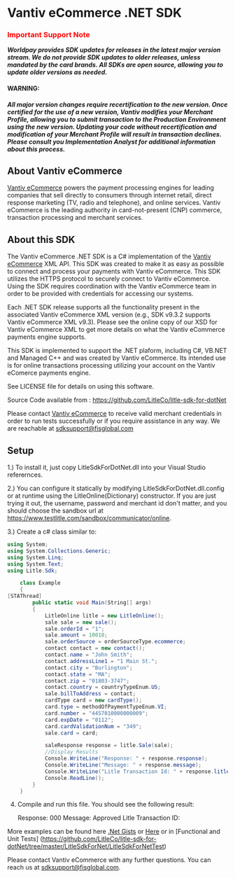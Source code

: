 Vantiv eCommerce .NET SDK
=====================
<span style="color:red">

### Important Support Note
</span>

***Worldpay provides SDK updates for releases in the latest major version stream. We do not provide SDK updates to older releases, unless mandated by the card brands. All SDKs are open source, allowing you to update older versions as needed.***

#### WARNING:
##### All major version changes require recertification to the new version. Once certified for the use of a new version, Vantiv modifies your Merchant Profile, allowing you to submit transaction to the Production Environment using the new version. Updating your code without recertification and modification of your Merchant Profile will result in transaction declines. Please consult you Implementation Analyst for additional information about this process.
About Vantiv eCommerce
------------
[Vantiv eCommerce](https://developer.vantiv.com/community/ecommerce) powers the payment processing engines for leading companies that sell directly to consumers through  internet retail, direct response marketing (TV, radio and telephone), and online services. Vantiv eCommerce is the leading authority in card-not-present (CNP) commerce, transaction processing and merchant services.


About this SDK
--------------
The Vantiv eCommerce .NET SDK is a C# implementation of the [Vantiv eCommerce](https://developer.vantiv.com/community/ecommerce) XML API. This SDK was created to make it as easy as possible to connect and process your payments with Vantiv eCommerce. This SDK utilizes the HTTPS protocol to securely connect to Vantiv eCommerce. Using the SDK requires coordination with the Vantiv eCommerce team in order to be provided with credentials for accessing our systems.

Each .NET SDK release supports all the functionality present in the associated Vantiv eCommerce XML version (e.g., SDK v9.3.2 supports Vantiv eCommerce XML v9.3). Please see the online copy of our XSD for Vantiv eCommerce XML to get more details on what the Vantiv eCommerce payments engine supports.

This SDK is implemented to support the .NET plaform, including C#, VB.NET and Managed C++ and was created by Vantiv eCommerce. Its intended use is for online transactions processing utilizing your account on the Vantiv eComerce payments engine.

See LICENSE file for details on using this software.

Source Code available from : https://github.com/LitleCo/litle-sdk-for-dotNet

Please contact [Vantiv eCommerce](https://developer.vantiv.com/community/ecommerce) to receive valid merchant credentials in order to run tests successfully or if you require assistance in any way.  We are reachable at sdksupport@fisglobal.com

Setup
-----

1.) To install it, just copy LitleSdkForDotNet.dll into your Visual Studio referernces. 

2.) You can configure it statically by modifying LitleSdkForDotNet.dll.config or at runtime using the LitleOnline(Dictionary) constructor. If you are just trying it out, the username, password and merchant id don't matter, and you should choose the sandbox url at https://www.testlitle.com/sandbox/communicator/online.

3.) Create a c# class similar to:  

```c#
using System;
using System.Collections.Generic;
using System.Linq;
using System.Text;
using Litle.Sdk;

    class Example
    {
[STAThread]
        public static void Main(String[] args)
        {
            LitleOnline litle = new LitleOnline();
            sale sale = new sale();
            sale.orderId = "1";
            sale.amount = 10010;
            sale.orderSource = orderSourceType.ecommerce;
            contact contact = new contact();
            contact.name = "John Smith";
            contact.addressLine1 = "1 Main St.";
            contact.city = "Burlington";
            contact.state = "MA";
            contact.zip = "01803-3747";
            contact.country = countryTypeEnum.US;
            sale.billToAddress = contact;
            cardType card = new cardType();
            card.type = methodOfPaymentTypeEnum.VI;
            card.number = "4457010000000009";
            card.expDate = "0112";
            card.cardValidationNum = "349";
            sale.card = card;

            saleResponse response = litle.Sale(sale);
            //Display Results
            Console.WriteLine("Response: " + response.response);
            Console.WriteLine("Message: " + response.message);
            Console.WriteLine("Litle Transaction Id: " + response.litleTxnId);
            Console.ReadLine();
        }
    }

```

4) Compile and run this file.  You should see the following result:

    Response: 000
    Message: Approved
    Litle Transaction ID: <your-numeric-litle-txn-id>

More examples can be found here [.Net Gists](https://gist.github.com/search?q=.net+sdk+Litle) or [Here](http://litleco.github.io/dotnet/) or in [Functional and Unit Tests] (https://github.com/LitleCo/litle-sdk-for-dotNet/tree/master/LitleSdkForNet/LitleSdkForNetTest)

Please contact Vantiv eCommerce with any further questions.   You can reach us at sdksupport@fisglobal.com.

